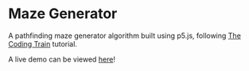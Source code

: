 # Maze Generator

A pathfinding maze generator algorithm built using p5.js, following [The Coding Train](https://www.youtube.com/watch?v=HyK_Q5rrcr4) tutorial.

A live demo can be viewed [here](https://codepen.io/mattgaskey/pen/KZXboa)!